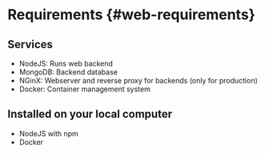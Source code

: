 # Requirements {#web-requirements}

## Services
 - NodeJS: Runs web backend
 - MongoDB: Backend database
 - NGinX: Webserver and reverse proxy for backends (only for production)
 - Docker: Container management system

## Installed on your local computer
 - NodeJS with npm
 - Docker
